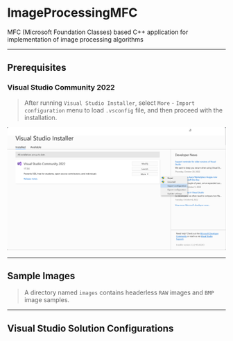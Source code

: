 # ImageProcessingMFC
MFC (Microsoft Foundation Classes) based C++ application for implementation of image processing algorithms
***
## Prerequisites
### Visual Studio Community 2022
> After running `Visual Studio Installer`, select `More` - `Import configuration` menu to load `.vsconfig` file, and then proceed with the installation.

![vsinstaller](images/README/vsinstaller.png)
***
## Sample Images
> A directory named `images` contains headerless `RAW` images and `BMP` image samples.
***
## Visual Studio Solution Configurations

